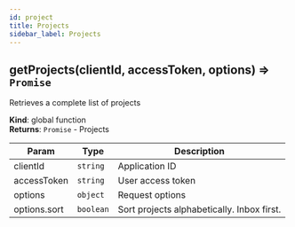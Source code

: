 ```yaml
---
id: project
title: Projects
sidebar_label: Projects
---
```

<a name="getProjects"></a>

## getProjects(clientId, accessToken, options) ⇒ <code>Promise</code>
Retrieves a complete list of projects

**Kind**: global function  
**Returns**: <code>Promise</code> - Projects  

| Param | Type | Description |
| --- | --- | --- |
| clientId | <code>string</code> | Application ID |
| accessToken | <code>string</code> | User access token |
| options | <code>object</code> | Request options |
| options.sort | <code>boolean</code> | Sort projects alphabetically. Inbox first. |

